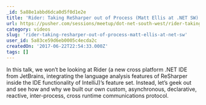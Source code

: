 ```yaml
---
_id: 5a88e1abbd6dca0d5f0d1e2e
title: 'Rider: Taking ReSharper out of Process (Matt Ellis at .NET SW)'
url: https://pusher.com/sessions/meetup/dot-net-south-west/rider-taking-resharper-out-of-process
category: videos
slug: 'rider-taking-resharper-out-of-process-matt-ellis-at-net-sw'
user_id: 5a83ce59d6eb0005c4ecda2c
createdOn: '2017-06-22T22:54:33.000Z'
tags: []
---
```


In this talk, we won’t be looking at Rider (a new cross platform .NET IDE from JetBrains, integrating the language analysis features of ReSharper inside the IDE functionality of IntelliJ)’s feature set. Instead, let’s geek out and see how and why we built our own custom, asynchronous, declarative, reactive, inter-process, cross runtime communications protocol.

